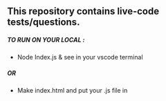 ## This repository contains live-code tests/questions.

##### TO RUN ON YOUR LOCAL :

- Node Index.js & see in your vscode terminal

##### OR

- Make index.html and put your .js file in <script> tag
- then run it in browser & see console
